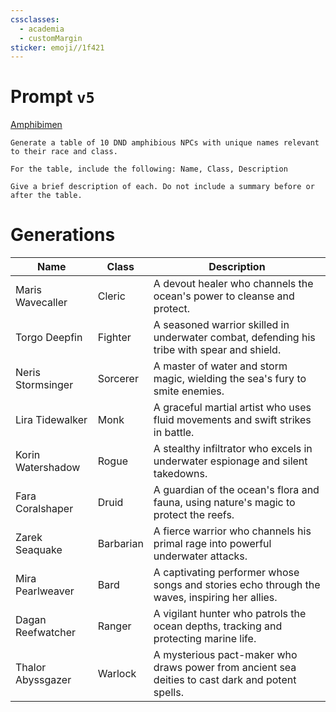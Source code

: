 ```yaml
---
cssclasses:
  - academia
  - customMargin
sticker: emoji//1f421
---
```

# Prompt ``v5``
[Amphibimen](file:///D:\Documents\Notes\DND\DND\Quartz\DM\Homebrew\Sapient\Amphibimen)
```
Generate a table of 10 DND amphibious NPCs with unique names relevant to their race and class.

For the table, include the following: Name, Class, Description

Give a brief description of each. Do not include a summary before or after the table.
```

# Generations

| Name              | Class     | Description                                                                                      |
| ----------------- | --------- | ------------------------------------------------------------------------------------------------ |
| Maris Wavecaller  | Cleric    | A devout healer who channels the ocean's power to cleanse and protect.                           |
| Torgo Deepfin     | Fighter   | A seasoned warrior skilled in underwater combat, defending his tribe with spear and shield.      |
| Neris Stormsinger | Sorcerer  | A master of water and storm magic, wielding the sea's fury to smite enemies.                     |
| Lira Tidewalker   | Monk      | A graceful martial artist who uses fluid movements and swift strikes in battle.                  |
| Korin Watershadow | Rogue     | A stealthy infiltrator who excels in underwater espionage and silent takedowns.                  |
| Fara Coralshaper  | Druid     | A guardian of the ocean's flora and fauna, using nature's magic to protect the reefs.            |
| Zarek Seaquake    | Barbarian | A fierce warrior who channels his primal rage into powerful underwater attacks.                  |
| Mira Pearlweaver  | Bard      | A captivating performer whose songs and stories echo through the waves, inspiring her allies.    |
| Dagan Reefwatcher | Ranger    | A vigilant hunter who patrols the ocean depths, tracking and protecting marine life.             |
| Thalor Abyssgazer | Warlock   | A mysterious pact-maker who draws power from ancient sea deities to cast dark and potent spells. |